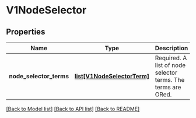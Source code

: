 # V1NodeSelector

## Properties
Name | Type | Description | Notes
------------ | ------------- | ------------- | -------------
**node_selector_terms** | [**list[V1NodeSelectorTerm]**](V1NodeSelectorTerm.md) | Required. A list of node selector terms. The terms are ORed. | [optional] 

[[Back to Model list]](../README.md#documentation-for-models) [[Back to API list]](../README.md#documentation-for-api-endpoints) [[Back to README]](../README.md)


